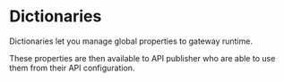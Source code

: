 # Dictionaries

Dictionaries let you manage global properties to gateway runtime.

These properties are then available to API publisher who are able to use them from their API configuration.

